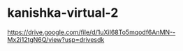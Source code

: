 # kanishka-virtual-2
https://drive.google.com/file/d/1uXiI68To5mqodf6AnMN--Mx2i12tgN6Q/view?usp=drivesdk
